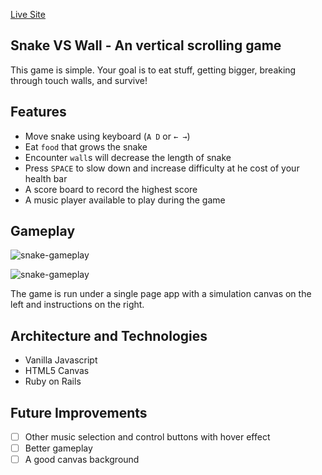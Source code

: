 [Live Site](https://snake-vs-wall.herokuapp.com/)


## Snake VS Wall - An vertical scrolling game

This game is simple. Your goal is to eat stuff, getting bigger, breaking through touch walls, and survive!

## Features

+ Move snake using keyboard (`A D` or `← →`)
+ Eat `food` that grows the snake
+ Encounter `wall`s will decrease the length of snake
+ Press `SPACE` to slow down and increase difficulty at he cost of your health bar
+ A score board to record the highest score
+ A music player available to play during the game

## Gameplay

![snake-gameplay](https://i.imgur.com/qT28U6A.gif)

![snake-gameplay](https://i.imgur.com/ixFRyQN.gif)


The game is run under a single page app with a simulation canvas on the left and instructions on the right.

## Architecture and Technologies

+ Vanilla Javascript
+ HTML5 Canvas
+ Ruby on Rails

## Future Improvements

 - [ ] Other music selection and control buttons with hover effect
 - [ ] Better gameplay
 - [ ] A good canvas background
